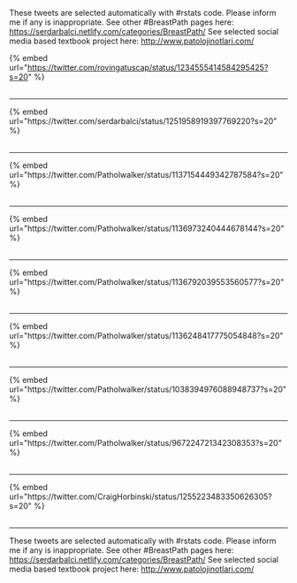 

These tweets are selected automatically with #rstats code. Please inform me if any is inappropriate.
See other #BreastPath pages here: https://serdarbalci.netlify.com/categories/BreastPath/ 
See selected social media based textbook project here: http://www.patolojinotlari.com/

{% embed url="https://twitter.com/rovingatuscap/status/1234555414584295425?s=20" %}<br>
<br>
<hr>
{% embed url="https://twitter.com/serdarbalci/status/1251958919397769220?s=20" %}<br>
<br>
<hr>
{% embed url="https://twitter.com/Patholwalker/status/1137154449342787584?s=20" %}<br>
<br>
<hr>
{% embed url="https://twitter.com/Patholwalker/status/1136973240444678144?s=20" %}<br>
<br>
<hr>
{% embed url="https://twitter.com/Patholwalker/status/1136792039553560577?s=20" %}<br>
<br>
<hr>
{% embed url="https://twitter.com/Patholwalker/status/1136248417775054848?s=20" %}<br>
<br>
<hr>
{% embed url="https://twitter.com/Patholwalker/status/1038394976088948737?s=20" %}<br>
<br>
<hr>
{% embed url="https://twitter.com/Patholwalker/status/967224721342308353?s=20" %}<br>
<br>
<hr>
{% embed url="https://twitter.com/CraigHorbinski/status/1255223483350626305?s=20" %}<br>
<br>
<hr>


These tweets are selected automatically with #rstats code. Please inform me if any is inappropriate.
See other #BreastPath pages here: https://serdarbalci.netlify.com/categories/BreastPath/ 
See selected social media based textbook project here: http://www.patolojinotlari.com/
